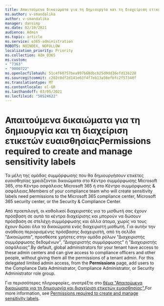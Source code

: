 ```yaml
---
title: Απαιτούμενα δικαιώματα για τη δημιουργία και τη διαχείριση ετικετών ευαισθησίας
ms.author: v-smandalika
author: v-smandalika
manager: dansimp
ms.date: 02/19/2021
audience: Admin
ms.topic: article
ms.service: o365-administration
ROBOTS: NOINDEX, NOFOLLOW
localization_priority: Priority
ms.collection: Adm_O365
ms.custom:
- "7363"
- "9000722"
ms.openlocfilehash: 51c4f60757bea997b68dbcb25d9dd36efd126228
ms.sourcegitcommit: c202c0df2d141e63f4f7eb13a56efbfc2f57348f
ms.translationtype: MT
ms.contentlocale: el-GR
ms.lasthandoff: 03/05/2021
ms.locfileid: "50524622"
---
```

# <a name="permissions-required-to-create-and-manage-sensitivity-labels"></a><span data-ttu-id="c6eeb-102">Απαιτούμενα δικαιώματα για τη δημιουργία και τη διαχείριση ετικετών ευαισθησίας</span><span class="sxs-lookup"><span data-stu-id="c6eeb-102">Permissions required to create and manage sensitivity labels</span></span>

<span data-ttu-id="c6eeb-103">Τα μέλη της ομάδας συμμόρφωσης που θα δημιουργήσουν ετικέτες ευαισθησίας χρειάζονται δικαιώματα στο Κέντρο συμμόρφωσης Microsoft 365, στο Κέντρο ασφάλειας Microsoft 365 ή στο Κέντρο συμμόρφωσης & ασφάλειας.</span><span class="sxs-lookup"><span data-stu-id="c6eeb-103">Members of your compliance team who will create sensitivity labels need permissions to the Microsoft 365 compliance center, Microsoft 365 security center, or the Security & Compliance Center.</span></span>

<span data-ttu-id="c6eeb-104">Από προεπιλογή, οι καθολικοί διαχειριστές για το μισθωτή σας έχουν πρόσβαση σε αυτά τα κέντρα διαχείρισης και μπορούν να δώσουν πρόσβαση σε στελέχη συμμόρφωσης και άλλα άτομα, χωρίς να τους έχουν δώσει όλα τα δικαιώματα ενός διαχειριστή μισθωτή. Για αυτήν την ανάθεση περιορισμένης  πρόσβασης διαχειριστή, από τη σελίδα "Δικαιώματα", προσθέστε χρήστες στην ομάδα ρόλων "Διαχειριστής συμμόρφωσης δεδομένων", "Διαχειριστής συμμόρφωσης" ή "Διαχειριστής ασφάλειας".</span><span class="sxs-lookup"><span data-stu-id="c6eeb-104">By default, global administrators for your tenant have access to these admin centers and can give access to compliance officers and other people, without giving them all the permissions of a tenant admin. For this delegated limited admin access, from the **Permissions** page, add users to the Compliance Data Administrator, Compliance Administrator, or Security Administrator role group.</span></span>

<span data-ttu-id="c6eeb-105">Για περισσότερες πληροφορίες, ανατρέξτε στο [θέμα "Απαιτούμενα δικαιώματα για τη δημιουργία και διαχείριση ετικετών ευαισθησίας".](https://docs.microsoft.com/microsoft-365/compliance/get-started-with-sensitivity-labels)</span><span class="sxs-lookup"><span data-stu-id="c6eeb-105">For more information, see [Permissions required to create and manage sensitivity labels](https://docs.microsoft.com/microsoft-365/compliance/get-started-with-sensitivity-labels).</span></span>